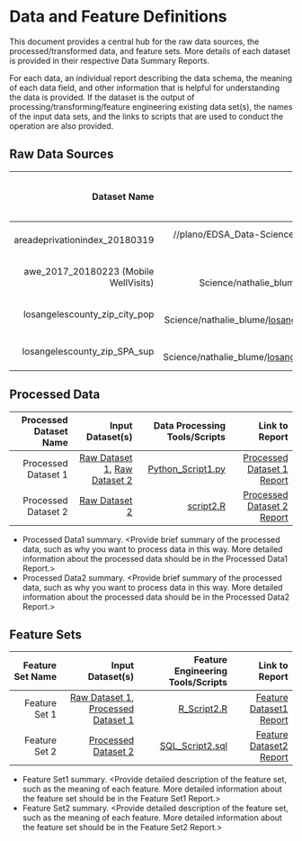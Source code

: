 # Data and Feature Definitions

This document provides a central hub for the raw data sources, the processed/transformed data, and feature sets. More details of each dataset is provided in their respective Data Summary Reports. 

For each data, an individual report describing the data schema, the meaning of each data field, and other information that is helpful for understanding the data is provided. If the dataset is the output of processing/transforming/feature engineering existing data set(s), the names of the input data sets, and the links to scripts that are used to conduct the operation are also provided. 

## Raw Data Sources
| Dataset Name | Original Location   | Destination Location  | Data Movement Tools / Scripts | Link to Report |
| ---:| ---: | ---: | ---: | ---: | 
| areadeprivationindex_20180319 | //plano/EDSA_Data-Science/nathalie_blume/[CA zips, CA zip2, CA zips3](//plano/EDSA_Data-Science/nathalie_blume/Area_Deprivation_Index_Dataset_CA_Zip_Codes/) | hdfs hive warehouse flatfile.db areadeprivationindex_20180319 | [Link to Sqoop script](https://dsghe.lacare.org/nblume/Readmissions/blob/master/Code/Data_Acquisition_and_Understanding/DataImportScripts/areadeprivationindex_20180319.txt) | [Summary Report](https://dsghe.lacare.org/bshelton/DataScience-ProjectTemplate/blob/master/Docs/Data_Report/RawDataSets/areadeprivationindex_20180319_SummaryReport.md)|
| awe_2017_20180223 (Mobile WellVisits) | //plano/EDSA_Data-Science/nathalie_blume/[awe_2017_20180223](//plano/EDSA_Data-Science/nathalie_blume/awe_2017_20180223) | hdfs hive warehouse flatfile.db awe_2017_20180223 | [Link to Sqoop script](https://dsghe.lacare.org/nblume/Readmissions/blob/master/Code/Data_Acquisition_and_Understanding/DataImportScripts/awe_2017_20180223.txt) | [Summary Report](https://dsghe.lacare.org/bshelton/DataScience-ProjectTemplate/blob/master/Docs/Data_Report/RawDataSets/awe_2017_20180223_SummaryReport.md)|
| losangelescounty_zip_city_pop | //plano/EDSA_Data-Science/nathalie_blume/[losangelescounty_zip_city_pop](//plano/EDSA_Data-Science/nathalie_blume/losangelescounty_zip_city_pop) | hdfs hive warehouse flatfile.db losangelescounty_zip_city_pop | [Link to Sqoop script](https://dsghe.lacare.org/nblume/Readmissions/blob/master/Code/Data_Acquisition_and_Understanding/DataImportScripts/losangelescounty_zip_city_pop.txt) | [Summary Report](https://dsghe.lacare.org/bshelton/DataScience-ProjectTemplate/blob/master/Docs/Data_Report/RawDataSets/losangelescounty_zip_city_pop_SummaryReport.md)|
| losangelescounty_zip_SPA_sup | //plano/EDSA_Data-Science/nathalie_blume/[losangelescounty_zip_SPA_sup](//plano/EDSA_Data-Science/nathalie_blume/losangelescounty_zip_SPA_sup) | hdfs hive warehouse flatfile.db losangelescounty_zip_SPA_sup | [Link to Sqoop script](https://dsghe.lacare.org/nblume/Readmissions/blob/master/Code/Data_Acquisition_and_Understanding/DataImportScripts/losangelescounty_zip_SPA_sup.txt) | [Summary Report](https://dsghe.lacare.org/bshelton/DataScience-ProjectTemplate/blob/master/Docs/Data_Report/RawDataSets/losangelescounty_zip_SPA_sup.md)|

## Processed Data
| Processed Dataset Name | Input Dataset(s)   | Data Processing Tools/Scripts | Link to Report |
| ---:| ---: | ---: | ---: | 
| Processed Dataset 1 | [Raw Dataset 1](https://dsghe.lacare.org/bshelton/DataScience-ProjectTemplate/blob/master/Docs/Data_Report/RawDataSet1SummaryReport.md), [Raw Dataset 2](https://dsghe.lacare.org/bshelton/DataScience-ProjectTemplate/blob/master/Docs/Data_Report/RawDataSet2SummaryReport.md) | [Python_Script1.py](link/to/python/script/file/in/Code) | [Processed Dataset 1 Report](https://dsghe.lacare.org/bshelton/DataScience-ProjectTemplate/blob/master/Docs/Data_Report/ProcessedDataSet1SummaryReport.md)|
| Processed Dataset 2 | [Raw Dataset 2](https://dsghe.lacare.org/bshelton/DataScience-ProjectTemplate/blob/master/Docs/Data_Report/RawDataSet2SummaryReport.md) |[script2.R](link/to/R/script/file/in/Code) | [Processed Dataset 2 Report](https://dsghe.lacare.org/bshelton/DataScience-ProjectTemplate/blob/master/Docs/Data_Report/ProcessedDataSet2SummaryReport.md)|

* Processed Data1 summary. <Provide brief summary of the processed data, such as why you want to process data in this way. More detailed information about the processed data should be in the Processed Data1 Report.>
* Processed Data2 summary. <Provide brief summary of the processed data, such as why you want to process data in this way. More detailed information about the processed data should be in the Processed Data2 Report.> 

## Feature Sets

| Feature Set Name | Input Dataset(s)   | Feature Engineering Tools/Scripts | Link to Report |
| ---:| ---: | ---: | ---: | 
| Feature Set 1 | [Raw Dataset 1](https://dsghe.lacare.org/bshelton/DataScience-ProjectTemplate/blob/master/Docs/Data_Report/RawDataSet1SummaryReport.md), [Processed Dataset 1](https://dsghe.lacare.org/bshelton/DataScience-ProjectTemplate/blob/master/Docs/Data_Report/ProcessedDataSet1SummaryReport.md) | [R_Script2.R](link/to/R/script/file/in/Code) | [Feature Dataset1 Report](https://dsghe.lacare.org/bshelton/DataScience-ProjectTemplate/blob/master/Docs/Data_Report/FeatureDataSet1SummaryReport.md)|
| Feature Set 2 | [Processed Dataset 2](https://dsghe.lacare.org/bshelton/DataScience-ProjectTemplate/blob/master/Docs/Data_Report/ProcessedDataSet2SummaryReport.md) |[SQL_Script2.sql](link/to/sql/script/file/in/Code) | [Feature Dataset2 Report](https://dsghe.lacare.org/bshelton/DataScience-ProjectTemplate/blob/master/Docs/Data_Report/FeatureDataSet2SummaryReport.md)|

* Feature Set1 summary. <Provide detailed description of the feature set, such as the meaning of each feature. More detailed information about the feature set should be in the Feature Set1 Report.>
* Feature Set2 summary. <Provide detailed description of the feature set, such as the meaning of each feature. More detailed information about the feature set should be in the Feature Set2 Report.> 
